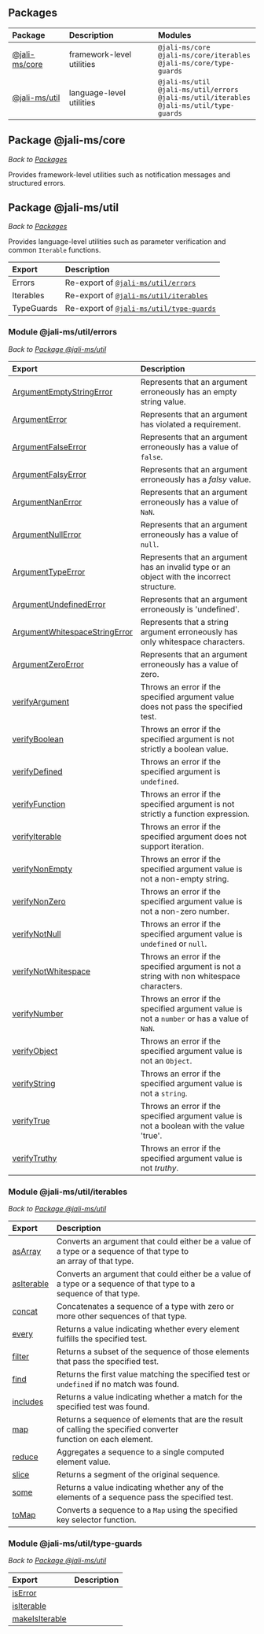 <!-- markdownlint-disable first-line-h1 first-header-h1 -->

## Packages

[//]: # (Keep lines to 72 characters to leave room for the preview     )
[//]: # (pane.                                                         )
<!-- cSpell:ignore polsedit, polseditx, secpol, vistauac -->

<!-- markdownlint-disable no-inline-html -->

|Package|Description|Modules|
|:-|:-|:-|
|[@jali-ms/core](overview.html#package-jali-core)|framework-level utilities|`@jali-ms/core`<br>`@jali-ms/core/iterables`<br>`@jali-ms/core/type-guards`|
|[@jali-ms/util](overview.html#package-jali-util)|language-level utilities|`@jali-ms/util`<br>`@jali-ms/util/errors`<br>`@jali-ms/util/iterables`<br>`@jali-ms/util/type-guards`|

<!-- markdownlint-enable no-inline-html -->

## Package @jali-ms/core

_Back to [Packages](overview.html#packages)_

Provides framework-level utilities such as notification messages and
structured errors.

## Package @jali-ms/util

_Back to [Packages](overview.html#packages)_

Provides language-level utilities such as parameter verification and
common `Iterable` functions.

<!-- markdownlint-disable no-inline-html -->

|Export|Description|
|:-|:-|
|Errors|Re-export of [`@jali-ms/util/errors`](overview.html#module-jali-util-errors)|
|Iterables|Re-export of [`@jali-ms/util/iterables`](overview.html#module-jali-util-iterables)|
|TypeGuards|Re-export of [`@jali-ms/util/type-guards`](overview.html#module-jali-util-type-guards)|

<!-- markdownlint-enable no-inline-html -->

### Module @jali-ms/util/errors

_Back to [Package @jali-ms/util](overview.html#package-jali-util)_

<!-- markdownlint-disable no-inline-html -->

|Export|Description|
|:-|:-|
|[ArgumentEmptyStringError]|Represents that an argument erroneously has an empty string value.|
|[ArgumentError]|Represents that an argument has violated a requirement.|
|[ArgumentFalseError]|Represents that an argument erroneously has a value of `false`.|
|[ArgumentFalsyError]|Represents that an argument erroneously has a _falsy_ value.|
|[ArgumentNanError]|Represents that an argument erroneously has a value of `NaN`.|
|[ArgumentNullError]|Represents that an argument erroneously has a value of `null`.|
|[ArgumentTypeError]|Represents that an argument has an invalid type or an object with the incorrect structure.|
|[ArgumentUndefinedError]|Represents that an argument erroneously is 'undefined'.|
|[ArgumentWhitespaceStringError]|Represents that a string argument erroneously has only whitespace characters.|
|[ArgumentZeroError]|Represents that an argument erroneously has a value of zero.|
|[verifyArgument]|Throws an error if the specified argument value does not pass the specified test.|
|[verifyBoolean]|Throws an error if the specified argument is not strictly a boolean value.|
|[verifyDefined]|Throws an error if the specified argument is `undefined`.|
|[verifyFunction]|Throws an error if the specified argument is not strictly a function expression.|
|[verifyIterable]|Throws an error if the specified argument does not support iteration.|
|[verifyNonEmpty]|Throws an error if the specified argument value is not a non-empty string.|
|[verifyNonZero]|Throws an error if the specified argument value is not a non-zero number.|
|[verifyNotNull]|Throws an error if the specified argument value is `undefined` or `null`.|
|[verifyNotWhitespace]|Throws an error if the specified argument is not a string with non whitespace characters.|
|[verifyNumber]|Throws an error if the specified argument value is not a `number` or has a value of `NaN`.|
|[verifyObject]|Throws an error if the specified argument value is not an `Object`.|
|[verifyString]|Throws an error if the specified argument value is not a `string`.|
|[verifyTrue]|Throws an error if the specified argument value is not a boolean with the value 'true'.|
|[verifyTruthy]|Throws an error if the specified argument value is not _truthy_.|

<!-- markdownlint-enable no-inline-html -->

[ArgumentEmptyStringError]: ../class/all/@jali-ms/util/src/argument-empty-string-error.js~ArgumentEmptyStringError.html
[ArgumentError]: ../class/all/@jali-ms/util/src/argument-error.js~ArgumentError.html
[ArgumentFalseError]: ../class/all/@jali-ms/util/src/argument-false-error.js~ArgumentFalseError.html
[ArgumentFalsyError]: ../class/all/@jali-ms/util/src/argument-falsy-error.js~ArgumentFalsyError.html
[ArgumentNanError]: ../class/all/@jali-ms/util/src/argument-nan-error.js~ArgumentNanError.html
[ArgumentNullError]: ../class/all/@jali-ms/util/src/argument-null-error.js~ArgumentNullError.html
[ArgumentTypeError]: ../class/all/@jali-ms/util/src/argument-type-error.js~ArgumentTypeError.html
[ArgumentUndefinedError]: ../class/all/@jali-ms/util/src/argument-undefined-error.js~ArgumentUndefinedError.html
[ArgumentWhitespaceStringError]: ../class/all/@jali-ms/util/src/argument-whitespace-string-error.js~ArgumentWhitespaceStringError.html
[ArgumentZeroError]: ../class/all/@jali-ms/util/src/argument-zero-error.js~ArgumentZeroError.html
[verifyArgument]: ../function/index.html#static-function-verifyArgument
[verifyBoolean]: ../function/index.html#static-function-verifyBoolean
[verifyDefined]: ../function/index.html#static-function-verifyDefined
[verifyFunction]: ../function/index.html#static-function-verifyFunction
[verifyIterable]: ../function/index.html#static-function-verifyIterable
[verifyNonEmpty]: ../function/index.html#static-function-verifyNonEmpty
[verifyNonZero]: ../function/index.html#static-function-verifyNonZero
[verifyNotNull]: ../function/index.html#static-function-verifyNotNull
[verifyNotWhitespace]: ../function/index.html#static-function-verifyNotWhitespace
[verifyNumber]: ../function/index.html#static-function-verifyNumber
[verifyObject]: ../function/index.html#static-function-verifyObject
[verifyString]: ../function/index.html#static-function-verifyString
[verifyTrue]: ../function/index.html#static-function-verifyTrue
[verifyTruthy]: ../function/index.html#static-function-verifyTruthy

### Module @jali-ms/util/iterables

_Back to [Package @jali-ms/util](overview.html#package-jali-util)_

<!-- markdownlint-disable no-inline-html -->

|Export|Description|
|:-|:-|
|[asArray]|Converts an argument that could either be a value of a type or a sequence of that type to<br>an array of that type.|
|[asIterable]|Converts an argument that could either be a value of a type or a sequence of that type to a<br>sequence of that type.|
|[concat]|Concatenates a sequence of a type with zero or more other sequences of that type.|
|[every]|Returns a value indicating whether every element fulfills the specified test.|
|[filter]|Returns a subset of the sequence of those elements that pass the specified test.|
|[find]|Returns the first value matching the specified test or `undefined` if no match was found.|
|[includes]|Returns a value indicating whether a match for the specified test was found.|
|[map]|Returns a sequence of elements that are the result of calling the specified converter<br>function on each element.|
|[reduce]|Aggregates a sequence to a single computed element value.|
|[slice]|Returns a segment of the original sequence.|
|[some]|Returns a value indicating whether any of the elements of a sequence pass the specified test.|
|[toMap]|Converts a sequence to a `Map` using the specified key selector function.|

<!-- markdownlint-enable no-inline-html -->

[asArray]: ../function/index.html#static-function-asArray
[asIterable]: ../function/index.html#static-function-asIterable
[concat]: ../function/index.html#static-function-concat
[every]: ../function/index.html#static-function-every
[filter]: ../function/index.html#static-function-filter
[find]: ../function/index.html#static-function-find
[includes]: ../function/index.html#static-function-includes
[map]: ../function/index.html#static-function-map
[reduce]: ../function/index.html#static-function-reduce
[slice]: ../function/index.html#static-function-slice
[some]: ../function/index.html#static-function-some
[toMap]: ../function/index.html#static-function-toMap

### Module @jali-ms/util/type-guards

_Back to [Package @jali-ms/util](overview.html#package-jali-util)_

<!-- markdownlint-disable no-inline-html -->

|Export|Description|
|:-|:-|
|[isError]||
|[isIterable]||
|[makeIsIterable]||

<!-- markdownlint-enable no-inline-html -->

[isError]: ../function/index.html#static-function-isError
[isIterable]: ../function/index.html#static-function-isIterable
[makeIsIterable]: ../function/index.html#static-function-makeIsIterable
